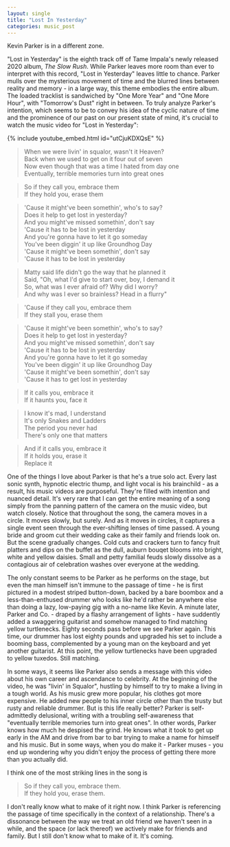 ```yaml
---
layout: single
title: "Lost In Yesterday"
categories: music_post 
---
```


Kevin Parker is in a different zone.  

"Lost in Yesterday" is the eighth track off of Tame Impala's newly released 2020 album, *The Slow Rush*. While Parker leaves more room than ever to interpret with this record, "Lost in Yesterday" leaves little to chance. Parker mulls over the mysterious movement of time and the blurred lines between reality and memory - in a large way, this theme embodies the entire album. The loaded tracklist is sandwiched by "One More Year" and "One More Hour", with "Tomorrow's Dust" right in between. To truly analyze Parker's intention, which seems to be to convey his idea of the cyclic nature of time and the prominence of our past on our present state of mind, it's crucial to watch the music video for "Lost in Yesterday":  

{% include youtube_embed.html id="utCjuKDXQsE" %} 

> When we were livin' in squalor, wasn't it Heaven?  
Back when we used to get on it four out of seven  
Now even though that was a time I hated from day one  
Eventually, terrible memories turn into great ones  

> So if they call you, embrace them  
If they hold you, erase them  

> 'Cause it might've been somethin', who's to say?  
Does it help to get lost in yesterday?  
And you might've missed somethin', don't say  
'Cause it has to be lost in yesterday  
And you're gonna have to let it go someday  
You've been diggin' it up like Groundhog Day  
'Cause it might've been somethin', don't say  
'Cause it has to be lost in yesterday  

> Matty said life didn't go the way that he planned it  
Said, "Oh, what I'd give to start over, boy, I demand it  
So, what was I ever afraid of? Why did I worry?  
And why was I ever so brainless? Head in a flurry"  

> 'Cause if they call you, embrace them  
If they stall you, erase them   

> 'Cause it might've been somethin', who's to say?  
Does it help to get lost in yesterday?   
And you might've missed somethin', don't say  
'Cause it has to be lost in yesterday  
And you're gonna have to let it go someday  
You've been diggin' it up like Groundhog Day  
'Cause it might've been somethin', don't say  
'Cause it has to get lost in yesterday  

> If it calls you, embrace it  
If it haunts you, face it  

> I know it's mad, I understand  
It's only Snakes and Ladders  
The period you never had  
There's only one that matters  

> And if it calls you, embrace it  
If it holds you, erase it  
Replace it  

One of the things I love about Parker is that he's a true solo act. Every last sonic synth, hypnotic electric thump, and light vocal is his brainchild - as a result, his music videos are purposeful. They're filled with intention and nuanced detail. It's very rare that I can get the entire meaning of a song simply from the panning pattern of the camera on the music video, but watch closely. Notice that throughout the song, the camera moves in a circle. It moves slowly, but surely. And as it moves in circles, it captures a single event seen through the ever-shifting lenses of time passed. A young bride and groom cut their wedding cake as their family and friends look on. But the scene gradually changes. Cold cuts and crackers turn to fancy fruit platters and dips on the buffet as the dull, auburn bouqet blooms into bright, white and yellow daisies. Small and petty familial feuds slowly dissolve as a contagious air of celebration washes over everyone at the wedding. 

The only constant seems to be Parker as he performs on the stage, but even the man himself isn't immune to the passage of time - he is first pictured in a modest striped button-down, backed by a bare boombox and a less-than-enthused drummer who looks like he'd rather be anywhere else than doing a lazy, low-paying gig with a no-name like Kevin. A minute later, Parker and Co. - draped by a flashy arrangement of lights - have suddently added a swaggering guitarist and somehow managed to find matching yellow turtlenecks. Eighty seconds pass before we see Parker again. This time, our drummer has lost eighty pounds and upgraded his set to include a booming bass, complemented by a young man on the keyboard and yet another guitarist. At this point, the yellow turtlenecks have been upgraded to yellow tuxedos. Still matching. 

In some ways, it seems like Parker also sends a message with this video about his own career and ascendance to celebrity. At the beginning of the video, he was "livin' in Squalor", hustling by himself to try to make a living in a tough world. As his music grew more popular, his clothes got more expensive. He added new people to his inner circle other than the trusty but rusty and reliable drummer. But is this life really better? Parker is self-admittedly delusional, writing with a troubling self-awareness that "eventually terrible memories turn into great ones". In other words, Parker knows how much he despised the grind. He knows what it took to get up early in the AM and drive from bar to bar trying to make a name for himself and his music. But in some ways, when you do make it - Parker muses - you end up wondering why you didn't enjoy the process of getting there more than you actually did.

I think one of the most striking lines in the song is 

> So if they call you, embrace them.  
If they hold you, erase them. 

I don't really know what to make of it right now. I think Parker is referencing the passage of time specifically in the context of a relationship. There's a dissonance between the way we treat an old friend we haven't seen in a while, and the space (or lack thereof) we actively make for friends and family. But I still don't know what to make of it. It's coming. 


